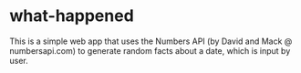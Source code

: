 # what-happened

This is a simple web app that uses the Numbers API (by David and Mack @ numbersapi.com) to generate random facts about a date, which is input by user.
